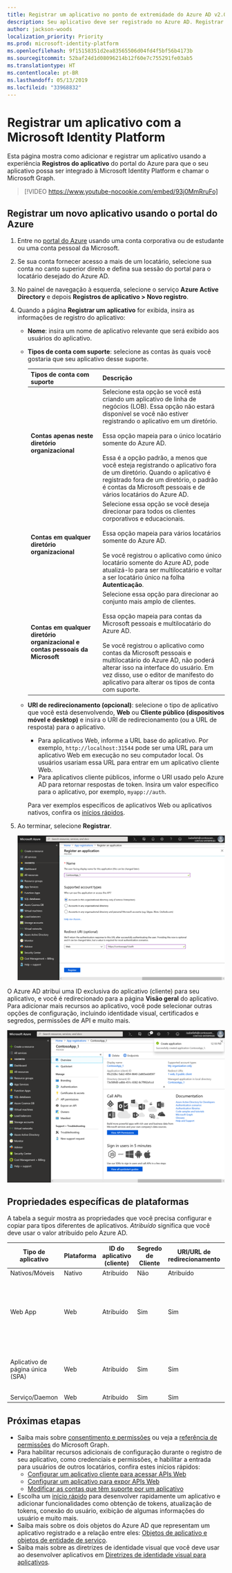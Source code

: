 ```yaml
---
title: Registrar um aplicativo no ponto de extremidade do Azure AD v2.0
description: Seu aplicativo deve ser registrado no Azure AD. Registrar seu aplicativo estabelece uma identificação exclusiva do aplicativo e outros valores que o aplicativo usa para autenticar com o Azure AD e obter tokens.
author: jackson-woods
localization_priority: Priority
ms.prod: microsoft-identity-platform
ms.openlocfilehash: 9f15158351d2ea83565506d04fd4f5bf56b4173b
ms.sourcegitcommit: 52baf24d1d08096214b12f60e7c755291fe03ab5
ms.translationtype: HT
ms.contentlocale: pt-BR
ms.lasthandoff: 05/13/2019
ms.locfileid: "33968832"
---
```

# <a name="register-an-application-with-the-microsoft-identity-platform"></a>Registrar um aplicativo com a Microsoft Identity Platform

Esta página mostra como adicionar e registrar um aplicativo usando a experiência **Registros do aplicativo** do portal do Azure para que o seu aplicativo possa ser integrado à Microsoft Identity Platform e chamar o Microsoft Graph. 

> [!VIDEO https://www.youtube-nocookie.com/embed/93j0MmRruFo]

## <a name="register-a-new-application-using-the-azure-portal"></a>Registrar um novo aplicativo usando o portal do Azure

1. Entre no [portal do Azure](https://portal.azure.com) usando uma conta corporativa ou de estudante ou uma conta pessoal da Microsoft.
1. Se sua conta fornecer acesso a mais de um locatário, selecione sua conta no canto superior direito e defina sua sessão do portal para o locatário desejado do Azure AD.
1. No painel de navegação à esquerda, selecione o serviço **Azure Active Directory** e depois **Registros de aplicativo > Novo registro**.
1. Quando a página **Registrar um aplicativo** for exibida, insira as informações de registro do aplicativo:

   - **Nome**: insira um nome de aplicativo relevante que será exibido aos usuários do aplicativo.
   - **Tipos de conta com suporte**: selecione as contas às quais você gostaria que seu aplicativo desse suporte.

       | Tipos de conta com suporte | Descrição |
       |-------------------------|-------------|
       | **Contas apenas neste diretório organizacional** | Selecione esta opção se você está criando um aplicativo de linha de negócios (LOB). Essa opção não estará disponível se você não estiver registrando o aplicativo em um diretório.<br><br>Essa opção mapeia para o único locatário somente do Azure AD.<br><br>Essa é a opção padrão, a menos que você esteja registrando o aplicativo fora de um diretório. Quando o aplicativo é registrado fora de um diretório, o padrão é contas da Microsoft pessoais e de vários locatários do Azure AD. |
       | **Contas em qualquer diretório organizacional** | Selecione essa opção se você deseja direcionar para todos os clientes corporativos e educacionais.<br><br>Essa opção mapeia para vários locatários somente do Azure AD.<br><br>Se você registrou o aplicativo como único locatário somente do Azure AD, pode atualizá-lo para ser multilocatário e voltar a ser locatário único na folha **Autenticação**. |
       | **Contas em qualquer diretório organizacional e contas pessoais da Microsoft** | Selecione essa opção para direcionar ao conjunto mais amplo de clientes.<br><br>Essa opção mapeia para contas da Microsoft pessoais e multilocatário do Azure AD.<br><br>Se você registrou o aplicativo como contas da Microsoft pessoais e multilocatário do Azure AD, não poderá alterar isso na interface do usuário. Em vez disso, use o editor de manifesto do aplicativo para alterar os tipos de conta com suporte. |

   - **URI de redirecionamento (opcional)**: selecione o tipo de aplicativo que você está desenvolvendo, **Web** ou **Cliente público (dispositivos móvel e desktop)** e insira o URI de redirecionamento (ou a URL de resposta) para o aplicativo.
       - Para aplicativos Web, informe a URL base do aplicativo. Por exemplo, `http://localhost:31544` pode ser uma URL para um aplicativo Web em execução no seu computador local. Os usuários usariam essa URL para entrar em um aplicativo cliente Web.
       - Para aplicativos cliente públicos, informe o URI usado pelo Azure AD para retornar respostas de token. Insira um valor específico para o aplicativo, por exemplo, `myapp://auth`.

     Para ver exemplos específicos de aplicativos Web ou aplicativos nativos, confira os [inícios rápidos](https://docs.microsoft.com/azure/active-directory/develop/#quickstarts).

1. Ao terminar, selecione **Registrar**.

    [![Registrar um novo aplicativo no portal do Azure](./images/auth-v2/new-app-registration-expanded.png)](./images/auth-v2/new-app-registration-expanded.png#lightbox)

O Azure AD atribui uma ID exclusiva do aplicativo (cliente) para seu aplicativo, e você é redirecionado para a página **Visão geral** do aplicativo. Para adicionar mais recursos ao aplicativo, você pode selecionar outras opções de configuração, incluindo identidade visual, certificados e segredos, permissões de API e muito mais.

[![Página de visão geral do aplicativo registrado recentemente](./images/auth-v2/new-app-overview-page-expanded.png)](./images/auth-v2/new-app-overview-page-expanded.png#lightbox)

## <a name="platform-specific-properties"></a>Propriedades específicas de plataformas


A tabela a seguir mostra as propriedades que você precisa configurar e copiar para tipos diferentes de aplicativos. _Atribuído_ significa que você deve usar o valor atribuído pelo Azure AD.


| Tipo de aplicativo | Plataforma | ID do aplicativo (cliente) | Segredo de Cliente | URI/URL de redirecionamento | Fluxo Implícito 
| --- | --- | --- | --- | --- | --- |
| Nativos/Móveis | Nativo | Atribuído  | Não | Atribuído | Não |
| Web App | Web | Atribuído | Sim | Sim | Opcional <br/>O middleware OpenID Connect usa o fluxo híbrido por padrão (Sim) | 
| Aplicativo de página única (SPA) | Web | Atribuído | Sim | Sim | Sim <br/> SPAs usam o fluxo implícito do Open ID Connect |
| Serviço/Daemon | Web | Atribuído | Sim | Sim | Não |

## <a name="next-steps"></a>Próximas etapas

- Saiba mais sobre [consentimento e permissões](https://docs.microsoft.com/azure/active-directory/develop/v2-permissions-and-consent) ou veja a [referência de permissões](permissions-reference.md) do Microsoft Graph.
- Para habilitar recursos adicionais de configuração durante o registro de seu aplicativo, como credenciais e permissões, e habilitar a entrada para usuários de outros locatários, confira estes inícios rápidos:
    - [Configurar um aplicativo cliente para acessar APIs Web](https://docs.microsoft.com/azure/active-directory/develop/quickstart-configure-app-access-web-apis)
    - [Configurar um aplicativo para expor APIs Web](https://docs.microsoft.com/azure/active-directory/develop/quickstart-configure-app-expose-web-apis)
    - [Modificar as contas que têm suporte por um aplicativo](https://docs.microsoft.com/azure/active-directory/develop/quickstart-modify-supported-accounts)
- Escolha um [início rápido](https://docs.microsoft.com/azure/active-directory/develop/#quickstarts) para desenvolver rapidamente um aplicativo e adicionar funcionalidades como obtenção de tokens, atualização de tokens, conexão do usuário, exibição de algumas informações do usuário e muito mais.
- Saiba mais sobre os dois objetos do Azure AD que representam um aplicativo registrado e a relação entre eles: [Objetos de aplicativo e objetos de entidade de serviço](https://docs.microsoft.com/azure/active-directory/develop/app-objects-and-service-principals).
- Saiba mais sobre as diretrizes de identidade visual que você deve usar ao desenvolver aplicativos em [Diretrizes de identidade visual para aplicativos](https://docs.microsoft.com/azure/active-directory/develop/howto-add-branding-in-azure-ad-apps).
